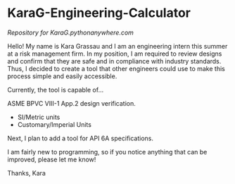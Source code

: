 # KaraG-Engineering-Calculator
*Repository for KaraG.pythonanywhere.com*

Hello! My name is Kara Grassau and I am an engineering intern this summer at a risk management firm.
In my position, I am required to review designs and confirm that they are safe and in compliance with industry standards. Thus, I decided to create a tool that other engineers could use to make this process simple and easily accessible. 

Currently, the tool is capable of...

ASME BPVC VIII-1 App.2 design verification.
   - SI/Metric units
   - Customary/Imperial Units

Next, I plan to add a tool for API 6A specifications.

I am fairly new to programming, so if you notice anything that can be improved, please let me know!

Thanks,
Kara
